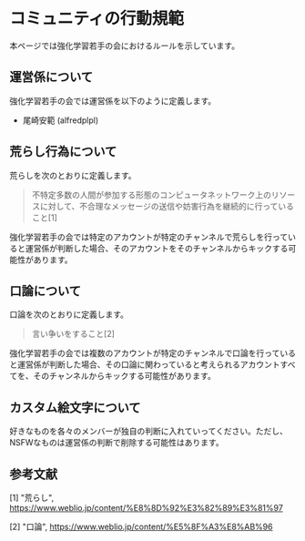 # コミュニティの行動規範
本ページでは強化学習若手の会におけるルールを示しています。

## 運営係について
強化学習若手の会では運営係を以下のように定義します。
- 尾崎安範 (alfredplpl)

## 荒らし行為について
荒らしを次のとおりに定義します。
> 不特定多数の人間が参加する形態のコンピュータネットワーク上のリソースに対して、不合理なメッセージの送信や妨害行為を継続的に行っていること[1]

強化学習若手の会では特定のアカウントが特定のチャンネルで荒らしを行っていると運営係が判断した場合、そのアカウントをそのチャンネルからキックする可能性があります。

## 口論について
口論を次のとおりに定義します。
> 言い争いをすること[2]

強化学習若手の会では複数のアカウントが特定のチャンネルで口論を行っていると運営係が判断した場合、その口論に関わっていると考えられるアカウントすべてを、そのチャンネルからキックする可能性があります。

## カスタム絵文字について
好きなものを各々のメンバーが独自の判断に入れていってください。ただし、NSFWなものは運営係の判断で削除する可能性はあります。

## 参考文献
[1] "荒らし", https://www.weblio.jp/content/%E8%8D%92%E3%82%89%E3%81%97

[2] "口論", https://www.weblio.jp/content/%E5%8F%A3%E8%AB%96
